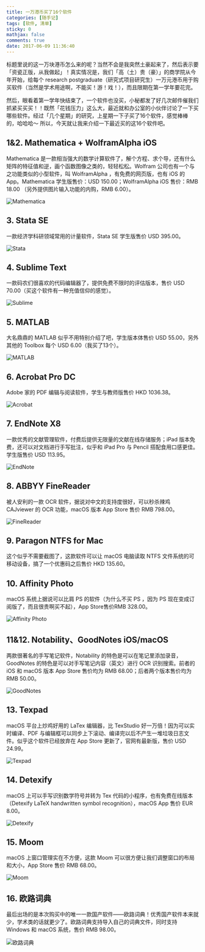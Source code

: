 ```yaml
---
title: 一万港币买了16个软件
categories: [随手记]
tags: [软件, 清单]
sticky: 0
mathjax: false
comments: true
date: 2017-06-09 11:36:40
---
```


标题里说的这一万块港币怎么来的呢？当然不会是我突然土豪起来了，然后表示要「资瓷正版，从我做起」！真实情况是，我们「高（土）贵（豪）」的商学院从今年开始，给每个 research postgraduate（研究式项目研究生）一万元港币用于购买软件（当然是学术用途啊，不能买！游！戏！），而且限期在第一学年要花完。<!-- more -->

然后，眼看着第一学年快结束了，一个软件也没买，小秘都发了好几次邮件催我们抓紧买买买！！既然「花钱压力」这么大，最近就和办公室的小伙伴讨论了一下买哪些软件。经过「几个星期」的研究，上星期一下子买了16个软件，感觉棒棒的，哈哈哈～ 所以，今天就让我来介绍一下最近买的这16个软件吧。

## 1&2. Mathematica + WolframAlpha iOS
Mathematica 是一款相当强大的数学计算软件了，解个方程、求个导，还有什么矩阵的特征值和逆，画个函数图像之类的，轻轻松松。Wolfram 公司也有一个与之功能类似的小型软件，叫 WolframAlpha ，有免费的网页版，也有 iOS 的 App。Mathematica 学生版售价：USD 150.00；WolframAlpha iOS 售价：RMB 18.00 （另外提供图片输入功能的内购，RMB 6.00）。

![Mathematica](https://site-1256060851.file.myqcloud.com/images/2017/一万港币买了16个软件/Mathematica.jpg!500x)

## 3. Stata SE
一款经济学科研领域常用的计量软件，Stata SE 学生版售价 USD 395.00。

![Stata](https://site-1256060851.file.myqcloud.com/images/2017/一万港币买了16个软件/Stata.jpg!500x)

## 4. Sublime Text
一款码农们很喜欢的代码编辑器了，提供免费不限时的评估版本，售价 USD 70.00（买这个软件有一种充值信仰的感觉）。

![Sublime](https://site-1256060851.file.myqcloud.com/images/2017/一万港币买了16个软件/Sublime.jpg!500x)

## 5. MATLAB
大名鼎鼎的 MATLAB 似乎不用特别介绍了吧，学生版本体售价 USD 55.00，另外其他的 Toolbox 每个 USD 6.00（我买了13个）。

![MATLAB](https://site-1256060851.file.myqcloud.com/images/2017/一万港币买了16个软件/MATLAB.jpg!500x)

## 6. Acrobat Pro DC
Adobe 家的 PDF 编辑与阅读软件，学生与教师版售价 HKD 1036.38。

![Acrobat](https://site-1256060851.file.myqcloud.com/images/2017/一万港币买了16个软件/Acrobat.jpg!500x)

## 7. EndNote X8
一款优秀的文献管理软件，付费后提供无限量的文献在线存储服务；iPad 版本免费，还可以对文档进行手写批注，似乎和 iPad Pro 与 Pencil 搭配食用口感更佳。学生版售价 USD 113.95。

![EndNote](https://site-1256060851.file.myqcloud.com/images/2017/一万港币买了16个软件/EndNote.jpg!500x)

## 8. ABBYY FineReader
被人安利的一款 OCR 软件，据说对中文的支持度很好，可以秒杀辣鸡 CAJviewer 的 OCR 功能，macOS 版本 App Store 售价 RMB 798.00。

![FineReader](https://site-1256060851.file.myqcloud.com/images/2017/一万港币买了16个软件/FineReader.jpg!500x)

## 9. Paragon NTFS for Mac
这个似乎不需要截图了，这款软件可以让 macOS 电脑读取 NTFS 文件系统的可移动设备，搞了一个优惠码之后售价 HKD 135.60。

## 10. Affinity Photo
macOS 系统上据说可以比肩 PS 的软件（为什么不买 PS ，因为 PS 现在变成订阅版了，而且很贵啊买不起），App Store售价RMB 328.00。

![Affinity Photo](https://site-1256060851.file.myqcloud.com/images/2017/一万港币买了16个软件/AffinityPhoto.jpg!500x)

## 11&12. Notability、GoodNotes iOS/macOS
两款很著名的手写笔记软件，Notability 的特色是可以在笔记里添加录音，GoodNotes 的特色是可以对手写笔记内容（英文）进行 OCR 识别搜索。前者的 iOS 和 macOS 版本 App Store 售价均为 RMB 68.00；后者两个版本售价均为 RMB 50.00。

![GoodNotes](https://site-1256060851.file.myqcloud.com/images/2017/一万港币买了16个软件/GoodNotes.jpg!500x)

## 13. Texpad
macOS 平台上炒鸡好用的 LaTex 编辑器，比 TexStudio 好一万倍！因为可以实时编译、PDF 与编辑框可以同步上下滚动、编译完以后不产生一堆垃圾日志文件。似乎这个软件已经放弃在 App Store 更新了，官网有最新版，售价 USD 24.99。

![Texpad](https://site-1256060851.file.myqcloud.com/images/2017/一万港币买了16个软件/Texpad.jpg!500x)

## 14. Detexify
macOS 上可以手写识别数学符号并转为 Tex 代码的小程序，也有免费在线版本（Detexify LaTeX handwritten symbol recognition），macOS App 售价 EUR 8.00。

![Detexify](https://site-1256060851.file.myqcloud.com/images/2017/一万港币买了16个软件/Detexify.jpg!500x)

## 15. Moom
macOS 上窗口管理实在不方便，这款 Moom 可以很方便让我们调整窗口的布局和大小，App Store 售价 RMB 68.00。

![Moom](https://site-1256060851.file.myqcloud.com/images/2017/一万港币买了16个软件/Moom.jpg!500x)

## 16. 欧路词典
最后出场的是本次购买中的唯一一款国产软件——欧路词典！优秀国产软件本来就少，学术类的话就更少了。欧路词典支持导入自己的词典文件，同时支持 Windows 和 macOS 系统，售价 RMB 98.00。

![欧路词典](https://site-1256060851.file.myqcloud.com/images/2017/一万港币买了16个软件/欧路词典.jpg!500x)
